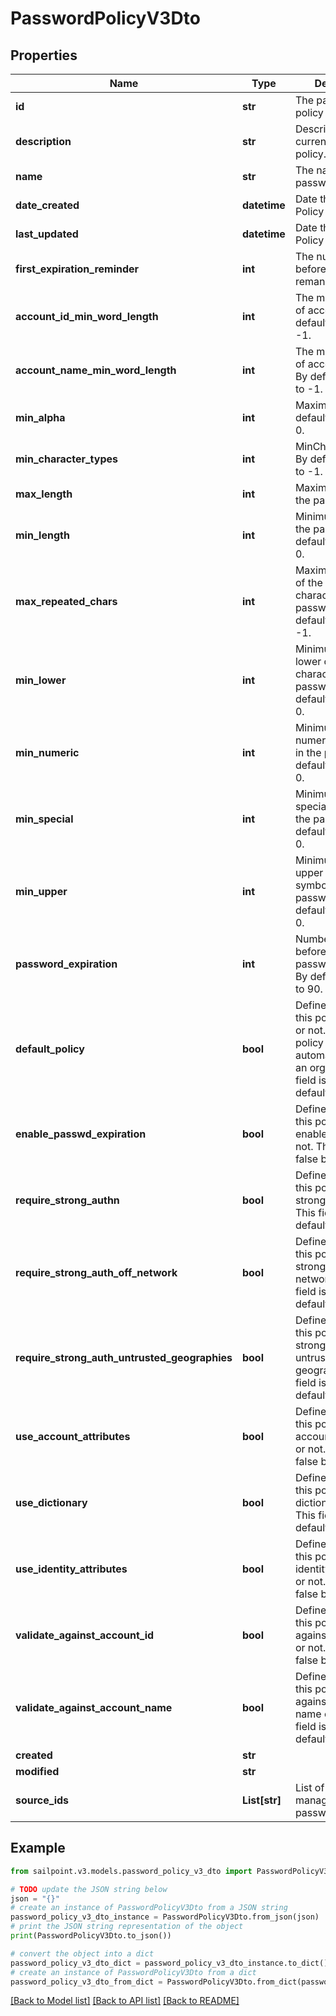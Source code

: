 # PasswordPolicyV3Dto


## Properties

Name | Type | Description | Notes
------------ | ------------- | ------------- | -------------
**id** | **str** | The password policy Id. | [optional] 
**description** | **str** | Description for current password policy. | [optional] 
**name** | **str** | The name of the password policy. | [optional] 
**date_created** | **datetime** | Date the Password Policy was created. | [optional] 
**last_updated** | **datetime** | Date the Password Policy was updated. | [optional] 
**first_expiration_reminder** | **int** | The number of days before expiration remaninder. | [optional] 
**account_id_min_word_length** | **int** | The minimun length of account Id. By default is equals to -1. | [optional] 
**account_name_min_word_length** | **int** | The minimun length of account name. By default is equals to -1. | [optional] 
**min_alpha** | **int** | Maximum alpha. By default is equals to 0. | [optional] 
**min_character_types** | **int** | MinCharacterTypes. By default is equals to -1. | [optional] 
**max_length** | **int** | Maximum length of the password. | [optional] 
**min_length** | **int** | Minimum length of the password. By default is equals to 0. | [optional] 
**max_repeated_chars** | **int** | Maximum repetition of the same character in the password. By default is equals to -1. | [optional] 
**min_lower** | **int** | Minimum amount of lower case character in the password. By default is equals to 0. | [optional] 
**min_numeric** | **int** | Minimum amount of numeric characters in the password. By default is equals to 0. | [optional] 
**min_special** | **int** | Minimum amount of special symbols in the password. By default is equals to 0. | [optional] 
**min_upper** | **int** | Minimum amount of upper case symbols in the password. By default is equals to 0. | [optional] 
**password_expiration** | **int** | Number of days before current password expires. By default is equals to 90. | [optional] 
**default_policy** | **bool** | Defines whether this policy is default or not. Default policy is created automatically when an org is setup. This field is false by default. | [optional] [default to False]
**enable_passwd_expiration** | **bool** | Defines whether this policy is enabled to expire or not. This field is false by default. | [optional] [default to False]
**require_strong_authn** | **bool** | Defines whether this policy require strong Auth or not. This field is false by default. | [optional] [default to False]
**require_strong_auth_off_network** | **bool** | Defines whether this policy require strong Auth of network or not. This field is false by default. | [optional] [default to False]
**require_strong_auth_untrusted_geographies** | **bool** | Defines whether this policy require strong Auth for untrusted geographies. This field is false by default. | [optional] [default to False]
**use_account_attributes** | **bool** | Defines whether this policy uses account attributes or not. This field is false by default. | [optional] [default to False]
**use_dictionary** | **bool** | Defines whether this policy uses dictionary or not. This field is false by default. | [optional] [default to False]
**use_identity_attributes** | **bool** | Defines whether this policy uses identity attributes or not. This field is false by default. | [optional] [default to False]
**validate_against_account_id** | **bool** | Defines whether this policy validate against account id or not. This field is false by default. | [optional] [default to False]
**validate_against_account_name** | **bool** | Defines whether this policy validate against account name or not. This field is false by default. | [optional] [default to False]
**created** | **str** |  | [optional] 
**modified** | **str** |  | [optional] 
**source_ids** | **List[str]** | List of sources IDs managed by this password policy. | [optional] 

## Example

```python
from sailpoint.v3.models.password_policy_v3_dto import PasswordPolicyV3Dto

# TODO update the JSON string below
json = "{}"
# create an instance of PasswordPolicyV3Dto from a JSON string
password_policy_v3_dto_instance = PasswordPolicyV3Dto.from_json(json)
# print the JSON string representation of the object
print(PasswordPolicyV3Dto.to_json())

# convert the object into a dict
password_policy_v3_dto_dict = password_policy_v3_dto_instance.to_dict()
# create an instance of PasswordPolicyV3Dto from a dict
password_policy_v3_dto_from_dict = PasswordPolicyV3Dto.from_dict(password_policy_v3_dto_dict)
```
[[Back to Model list]](../README.md#documentation-for-models) [[Back to API list]](../README.md#documentation-for-api-endpoints) [[Back to README]](../README.md)



